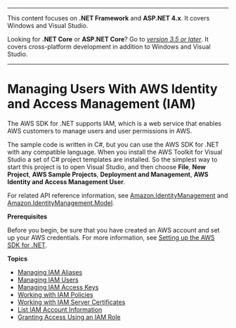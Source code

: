 --------

This content focuses on **\.NET Framework** and **ASP\.NET 4\.x**\. It covers Windows and Visual Studio\.

Looking for **\.NET Core** or **ASP\.NET Core**? Go to *[version 3\.5 or later](https://docs.aws.amazon.com/sdk-for-net/latest/developer-guide/welcome.html)*\. It covers cross\-platform development in addition to Windows and Visual Studio\.

--------

# Managing Users With AWS Identity and Access Management \(IAM\)<a name="iam-apis-intro"></a>

The AWS SDK for \.NET supports IAM, which is a web service that enables AWS customers to manage users and user permissions in AWS\.

The sample code is written in C\#, but you can use the AWS SDK for \.NET with any compatible language\. When you install the AWS Toolkit for Visual Studio a set of C\# project templates are installed\. So the simplest way to start this project is to open Visual Studio, and then choose **File**, **New Project**, **AWS Sample Projects**, **Deployment and Management**, **AWS Identity and Access Management User**\.

For related API reference information, see [Amazon\.IdentityManagement](https://docs.aws.amazon.com/sdkfornet/v3/apidocs/items/IAM/NIAM.html) and [Amazon\.IdentityManagement\.Model](https://docs.aws.amazon.com/sdkfornet/v3/apidocs/items/IAM/NIAMModel.html)\.

 **Prerequisites** 

Before you begin, be sure that you have created an AWS account and set up your AWS credentials\. For more information, see [Setting up the AWS SDK for \.NET](net-dg-setup.md)\.

**Topics**
+ [Managing IAM Aliases](iam-examples-account-aliases.md)
+ [Managing IAM Users](iam-examples-managing-users.md)
+ [Managing IAM Access Keys](iam-examples-managing-access-keys.md)
+ [Working with IAM Policies](iam-examples-policies.md)
+ [Working with IAM Server Certificates](iam-examples-server-certificates.md)
+ [List IAM Account Information](iam-examples-list-user-info.md)
+ [Granting Access Using an IAM Role](net-dg-hosm.md)